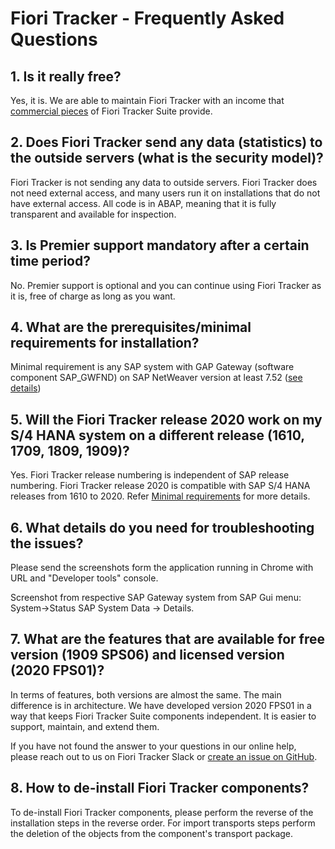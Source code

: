 # Fiori Tracker - Frequently Asked Questions

## 1. Is it really free?

Yes, it is. We are able to maintain Fiori Tracker with an income that [commercial pieces](com.md) of Fiori Tracker Suite provide.

## 2. Does Fiori Tracker send any data (statistics) to the outside servers (what is the security model)?

Fiori Tracker is not sending any data to outside servers. Fiori Tracker does not need external access, and many users run it on installations that do not have external access.  All code is in ABAP, meaning that it is fully transparent and available for inspection.

## 3. Is Premier support mandatory after a certain time period?

No. Premier support is optional and you can continue using Fiori Tracker as it is, free of charge as long as you want.

## 4. What are the prerequisites/minimal requirements for installation?

Minimal requirement is any SAP system with GAP Gateway (software component SAP_GWFND) on SAP NetWeaver version at least 7.52 ([see details](inst/min.md))

## 5. Will the Fiori Tracker release 2020 work on my S/4 HANA system on a different release (1610, 1709, 1809, 1909)?

Yes. Fiori Tracker release numbering is independent of SAP release numbering. Fiori Tracker release 2020 is compatible with SAP S/4 HANA releases from 1610 to 2020. Refer [Minimal requirements](inst/min.md) for more details.

## 6. What details do you need for troubleshooting the issues?

Please send the screenshots form the application running in Chrome with URL and "Developer tools" console.

Screenshot from respective SAP Gateway system from SAP Gui menu: System->Status SAP System Data -> Details.

## 7. What are the features that are available for free version (1909 SPS06) and licensed version (2020 FPS01)?

In terms of features, both versions are almost the same. The main difference is in architecture.
We have developed version 2020 FPS01 in a way that keeps Fiori Tracker Suite components independent. It is easier to support, maintain, and extend them.

If you have not found the answer to your questions in our online help, please reach out to us on Fiori Tracker Slack or [create an issue on GitHub](bugs-ideas.md).

## 8. How to de-install Fiori Tracker components?

To de-install Fiori Tracker components, please perform the reverse of the installation steps in the reverse order. For import transports steps perform the deletion of the objects from the component's transport package.
